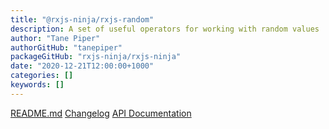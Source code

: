 ```yaml
---
title: "@rxjs-ninja/rxjs-random"
description: A set of useful operators for working with random values
author: "Tane Piper"
authorGitHub: "tanepiper"
packageGitHub: "rxjs-ninja/rxjs-ninja"
date: "2020-12-21T12:00:00+1000"
categories: []
keywords: []
---
```


[README.md](https://rxjs.ninja/pages/packages/random.html)
[Changelog](https://rxjs.ninja/pages/packages/random/changelog.html)
[API Documentation](https://rxjs.ninja/modules/random.html)
